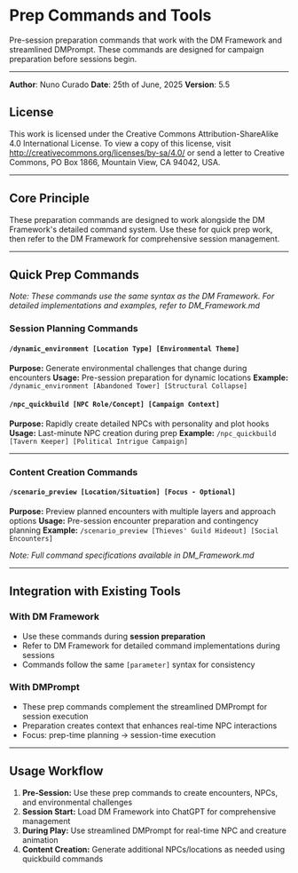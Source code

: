
# Prep Commands and Tools

Pre-session preparation commands that work with the DM Framework and streamlined DMPrompt. These commands are designed for campaign preparation before sessions begin.

---

**Author**: Nuno Curado
**Date**: 25th of June, 2025
**Version**: 5.5

## License

This work is licensed under the Creative Commons Attribution-ShareAlike 4.0 International License. To view a copy of this license, visit http://creativecommons.org/licenses/by-sa/4.0/ or send a letter to Creative Commons, PO Box 1866, Mountain View, CA 94042, USA.

---

## Core Principle

These preparation commands are designed to work alongside the DM Framework's detailed command system. Use these for quick prep work, then refer to the DM Framework for comprehensive session management.

---

## Quick Prep Commands

*Note: These commands use the same syntax as the DM Framework. For detailed implementations and examples, refer to DM_Framework.md*

### Session Planning Commands

#### `/dynamic_environment [Location Type] [Environmental Theme]`
**Purpose:** Generate environmental challenges that change during encounters
**Usage:** Pre-session preparation for dynamic locations
**Example:** `/dynamic_environment [Abandoned Tower] [Structural Collapse]`

#### `/npc_quickbuild [NPC Role/Concept] [Campaign Context]`
**Purpose:** Rapidly create detailed NPCs with personality and plot hooks
**Usage:** Last-minute NPC creation during prep
**Example:** `/npc_quickbuild [Tavern Keeper] [Political Intrigue Campaign]`

---

### Content Creation Commands

#### `/scenario_preview [Location/Situation] [Focus - Optional]`
**Purpose:** Preview planned encounters with multiple layers and approach options
**Usage:** Pre-session encounter preparation and contingency planning
**Example:** `/scenario_preview [Thieves' Guild Hideout] [Social Encounters]`

*Note: Full command specifications available in DM_Framework.md*

---

## Integration with Existing Tools

### With DM Framework
- Use these commands during **session preparation**
- Refer to DM Framework for detailed command implementations during sessions
- Commands follow the same `[parameter]` syntax for consistency

### With DMPrompt
- These prep commands complement the streamlined DMPrompt for session execution
- Preparation creates context that enhances real-time NPC interactions
- Focus: prep-time planning → session-time execution

---

## Usage Workflow

1. **Pre-Session:** Use these prep commands to create encounters, NPCs, and environmental challenges
2. **Session Start:** Load DM Framework into ChatGPT for comprehensive management
3. **During Play:** Use streamlined DMPrompt for real-time NPC and creature animation
4. **Content Creation:** Generate additional NPCs/locations as needed using quickbuild commands

